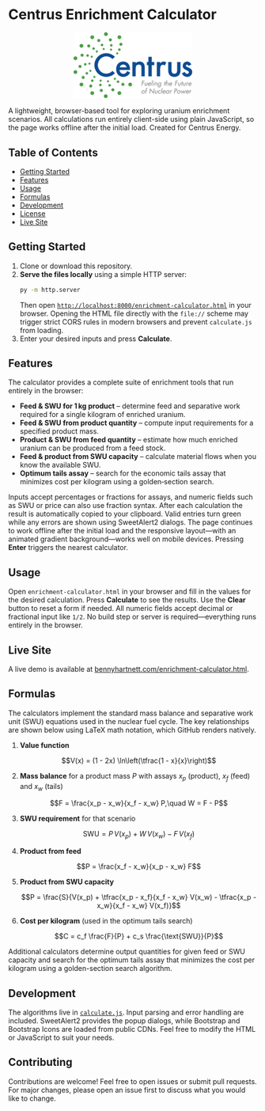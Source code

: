 # Centrus Enrichment Calculator

<p align="center">
  <!-- Approximated Centrus Energy logo. Replace with official artwork if available. -->
  <a href="https://www.centrusenergy.com/">
    <img src="assets/Centrus-Logo-Color-1-400x222.svg" alt="Centrus Energy Logo" width="240"/>
  </a>
</p>

A lightweight, browser-based tool for exploring uranium enrichment scenarios. All calculations run entirely client-side using plain JavaScript, so the page works offline after the initial load. Created for Centrus Energy.

## Table of Contents
- [Getting Started](#getting-started)
- [Features](#features)
- [Usage](#usage)
- [Formulas](#formulas)
- [Development](#development)
- [License](#license)
- [Live Site](#live-site)

## Getting Started
1. Clone or download this repository.
2. **Serve the files locally** using a simple HTTP server:
   ```bash
   py -m http.server
   ```
   Then open [`http://localhost:8000/enrichment-calculator.html`](http://localhost:8000/enrichment-calculator.html) in your browser.
   Opening the HTML file directly with the `file://` scheme may trigger strict CORS
   rules in modern browsers and prevent `calculate.js` from loading.
3. Enter your desired inputs and press **Calculate**.
 

## Features
The calculator provides a complete suite of enrichment tools that run entirely
in the browser:

- **Feed & SWU for 1 kg product** – determine feed and separative work required
  for a single kilogram of enriched uranium.
- **Feed & SWU from product quantity** – compute input requirements for a
  specified product mass.
- **Product & SWU from feed quantity** – estimate how much enriched uranium can
  be produced from a feed stock.
- **Feed & product from SWU capacity** – calculate material flows when you know
  the available SWU.
- **Optimum tails assay** – search for the economic tails assay that minimizes
  cost per kilogram using a golden‑section search.

Inputs accept percentages or fractions for assays, and numeric fields such as SWU or price can also use fraction syntax. After each calculation the result is automatically copied to your clipboard. Valid entries turn green while any errors are shown using SweetAlert2 dialogs. The page continues to work offline after the initial load and the responsive layout—with an animated gradient background—works well on mobile devices. Pressing **Enter** triggers the nearest calculator.

## Usage
Open `enrichment-calculator.html` in your browser and fill in the values for the desired calculation. Press **Calculate** to see the results. Use the **Clear** button to reset a form if needed. All numeric fields accept decimal or fractional input like `1/2`. No build step or server is required—everything runs entirely in the browser.

## Live Site
A live demo is available at [bennyhartnett.com/enrichment-calculator.html](https://bennyhartnett.com/enrichment-calculator.html).

## Formulas
The calculators implement the standard mass balance and separative work unit (SWU) equations used in the nuclear fuel cycle. The key relationships are shown below using LaTeX math notation, which GitHub renders natively.

1. **Value function**

   $$V(x) = (1 - 2x) \ln\left(\tfrac{1 - x}{x}\right)$$

2. **Mass balance** for a product mass $P$ with assays $x_p$ (product), $x_f$ (feed) and $x_w$ (tails)

   $$F = \frac{x_p - x_w}{x_f - x_w} P,\quad W = F - P$$

3. **SWU requirement** for that scenario

   $$\text{SWU} = P\,V(x_p) + W\,V(x_w) - F\,V(x_f)$$

4. **Product from feed**

   $$P = \frac{x_f - x_w}{x_p - x_w} F$$

5. **Product from SWU capacity**

   $$P = \frac{S}{V(x_p) + \tfrac{x_p - x_f}{x_f - x_w} V(x_w) - \tfrac{x_p - x_w}{x_f - x_w} V(x_f)}$$

6. **Cost per kilogram** (used in the optimum tails search)

   $$C = c_f \frac{F}{P} + c_s \frac{\text{SWU}}{P}$$

Additional calculators determine output quantities for given feed or SWU capacity and search for the optimum tails assay that minimizes the cost per kilogram using a golden-section search algorithm.

## Development
The algorithms live in [`calculate.js`](calculate.js). Input parsing and error handling are included. SweetAlert2 provides the popup dialogs, while Bootstrap and Bootstrap Icons are loaded from public CDNs. Feel free to modify the HTML or JavaScript to suit your needs.
 
## Contributing
Contributions are welcome! Feel free to open issues or submit pull requests. For major changes, please open an issue first to discuss what you would like to change.
